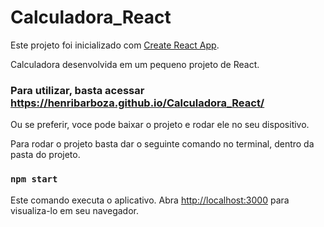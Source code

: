 # Calculadora_React

Este projeto foi inicializado com [Create React App](https://github.com/facebook/create-react-app).

Calculadora desenvolvida em um pequeno projeto de React.

### Para utilizar, basta acessar https://henribarboza.github.io/Calculadora_React/

Ou se preferir, voce pode baixar o projeto e rodar ele no seu dispositivo.

Para rodar o projeto basta dar o seguinte comando no terminal, dentro da pasta do projeto.

### `npm start`

Este comando executa o aplicativo.
Abra [http://localhost:3000](http://localhost:3000) para visualiza-lo em seu navegador.

